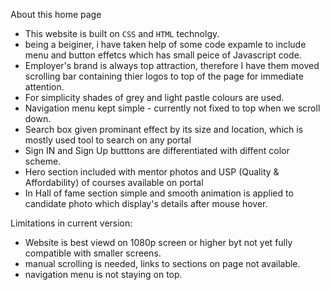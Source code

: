 About this home page
- This website is built on `CSS` and `HTML` technolgy.
- being a beiginer, i have taken help of some code expamle to include menu and button effetcs which has small peice of Javascript code.
- Employer's brand is always top attraction, therefore I have them moved scrolling bar containing thier logos to top of the page for immediate attention.
- For simplicity shades of grey and light pastle colours are used.
- Navigation menu kept simple - currently not fixed to top when we scroll down.
- Search box given prominant effect by its size and location, which is mostly used tool to search on any portal
- Sign IN and Sign Up butttons are differentiated with diffent color scheme.
- Hero section included with mentor photos and USP (Quality & Affordability) of courses available on portal 
- In Hall of fame section simple and smooth animation is applied to candidate photo which display's details after mouse hover.

Limitations in current version:
- Website is best viewd on 1080p screen or higher byt not yet fully compatible with smaller screens.
- manual scrolling is needed, links to sections on page not available.
- navigation menu is not staying on top.

